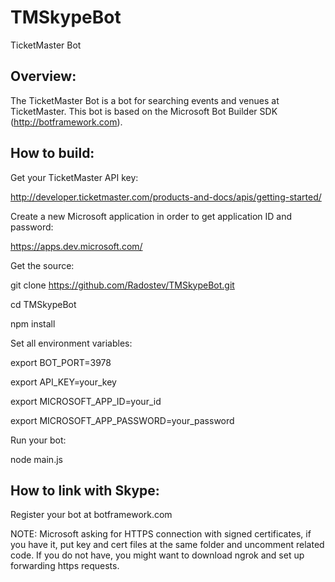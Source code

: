 # TMSkypeBot
TicketMaster Bot

## Overview:

The TicketMaster Bot is a bot for searching events and venues at TicketMaster.
This bot is based on the Microsoft Bot Builder SDK (http://botframework.com).


## How to build:

Get your TicketMaster API key:

http://developer.ticketmaster.com/products-and-docs/apis/getting-started/

Create a new Microsoft application in order to get application ID and password:

https://apps.dev.microsoft.com/

Get the source:

git clone https://github.com/Radostev/TMSkypeBot.git

cd TMSkypeBot

npm install

Set all environment variables:

export BOT_PORT=3978

export API_KEY=your_key

export MICROSOFT_APP_ID=your_id

export MICROSOFT_APP_PASSWORD=your_password

Run your bot:

node main.js


## How to link with Skype:

Register your bot at botframework.com

NOTE: Microsoft asking for HTTPS connection with signed certificates,
if you have it, put key and cert files at the same folder and
uncomment related code.
If you do not have, you might want to download ngrok and
set up forwarding https requests.
